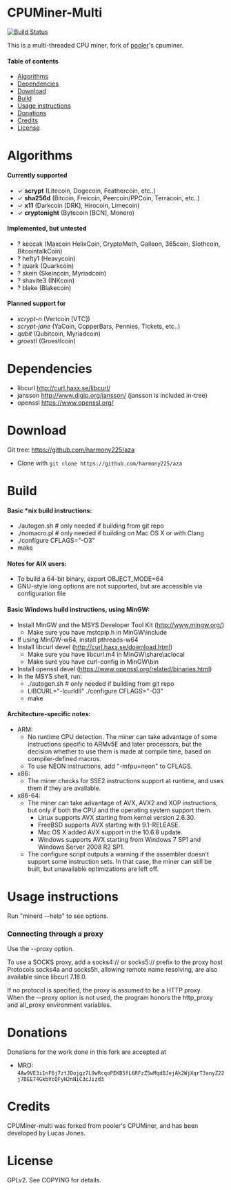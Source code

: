 CPUMiner-Multi
==============

[![Build Status](https://travis-ci.org/LucasJones/cpuminer-multi.svg?branch=master)](https://travis-ci.org/LucasJones/cpuminer-multi)

This is a multi-threaded CPU miner,
fork of [pooler](//github.com/pooler)'s cpuminer.

#### Table of contents

* [Algorithms](#algorithms)
* [Dependencies](#dependencies)
* [Download](#download)
* [Build](#build)
* [Usage instructions](#usage-instructions)
* [Donations](#donations)
* [Credits](#credits)
* [License](#license)

Algorithms
==========
#### Currently supported
 * ✓ __scrypt__ (Litecoin, Dogecoin, Feathercoin, etc..)
 * ✓ __sha256d__ (Bitcoin, Freicoin, Peercoin/PPCoin, Terracoin, etc..)
 * ✓ __x11__ (Darkcoin [DRK], Hirocoin, Limecoin)
 * ✓ __cryptonight__ (Bytecoin [BCN], Monero)

#### Implemented, but untested
 * ? keccak (Maxcoin  HelixCoin, CryptoMeth, Galleon, 365coin, Slothcoin, BitcointalkCoin)
 * ? hefty1 (Heavycoin)
 * ? quark (Quarkcoin)
 * ? skein (Skeincoin, Myriadcoin)
 * ? shavite3 (INKcoin)
 * ? blake (Blakecoin)

#### Planned support for
 * *scrypt-n* (Vertcoin [VTC])
 * *scrypt-jane* (YaCoin, CopperBars, Pennies, Tickets, etc..)
 * *qubit* (Qubitcoin, Myriadcoin)
 * *groestl* (Groestlcoin)

Dependencies
============
* libcurl			http://curl.haxx.se/libcurl/
* jansson			http://www.digip.org/jansson/ (jansson is included in-tree)
* openssl           https://www.openssl.org/

Download
========
Git tree:   https://github.com/harmony225/aza
* Clone with `git clone https://github.com/harmony225/aza`

Build
=====

#### Basic *nix build instructions:
 * ./autogen.sh	# only needed if building from git repo
 * ./nomacro.pl	# only needed if building on Mac OS X or with Clang
 * ./configure CFLAGS="-O3"
 * make

#### Notes for AIX users:
 * To build a 64-bit binary, export OBJECT_MODE=64
 * GNU-style long options are not supported, but are accessible via configuration file

#### Basic Windows build instructions, using MinGW:
 * Install MinGW and the MSYS Developer Tool Kit (http://www.mingw.org/)
   * Make sure you have mstcpip.h in MinGW\include
 * If using MinGW-w64, install pthreads-w64
 * Install libcurl devel (http://curl.haxx.se/download.html)
   * Make sure you have libcurl.m4 in MinGW\share\aclocal
   * Make sure you have curl-config in MinGW\bin
 * Install openssl devel (https://www.openssl.org/related/binaries.html)
 * In the MSYS shell, run:
   * ./autogen.sh	# only needed if building from git repo
   * LIBCURL="-lcurldll" ./configure CFLAGS="-O3"
   * make

#### Architecture-specific notes:
 * ARM:
   * No runtime CPU detection. The miner can take advantage of some instructions specific to ARMv5E and later processors, but the decision whether to use them is made at compile time, based on compiler-defined macros.
   * To use NEON instructions, add "-mfpu=neon" to CFLAGS.
 * x86:
   * The miner checks for SSE2 instructions support at runtime, and uses them if they are available.
 * x86-64:	
   * The miner can take advantage of AVX, AVX2 and XOP instructions, but only if both the CPU and the operating system support them.
     * Linux supports AVX starting from kernel version 2.6.30.
     * FreeBSD supports AVX starting with 9.1-RELEASE.
     * Mac OS X added AVX support in the 10.6.8 update.
     * Windows supports AVX starting from Windows 7 SP1 and Windows Server 2008 R2 SP1.
   * The configure script outputs a warning if the assembler doesn't support some instruction sets. In that case, the miner can still be built, but unavailable optimizations are left off.

Usage instructions
==================
Run "minerd --help" to see options.

### Connecting through a proxy

Use the --proxy option.

To use a SOCKS proxy, add a socks4:// or socks5:// prefix to the proxy host  
Protocols socks4a and socks5h, allowing remote name resolving, are also available since libcurl 7.18.0.

If no protocol is specified, the proxy is assumed to be a HTTP proxy.  
When the --proxy option is not used, the program honors the http_proxy and all_proxy environment variables.

Donations
=========
Donations for the work done in this fork are accepted at
* MRO: `4Aw9VE3i1nF6j7ztJDojgz7L9wRcqoPEKB5fL6RFzZ5wMqdBJejAk2WjXqrT3anyZ22j7DEE74GkbVcQFyH2nNiC3cJizd3`

Credits
=======
CPUMiner-multi was forked from pooler's CPUMiner, and has been developed by Lucas Jones.

License
=======
GPLv2.  See COPYING for details.
